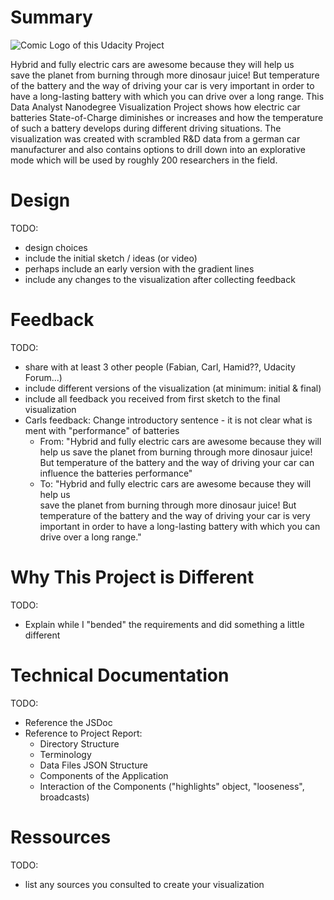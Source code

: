 # Summary

![Comic Logo of this Udacity Project](../images/dand6_comic_normal.png)

Hybrid and fully electric cars are awesome because they will help us  
save the planet from burning through more dinosaur juice! But temperature of
the battery and the way of driving your car is very important in order
to have a long-lasting battery with which you can drive over a long range.
This Data Analyst Nanodegree Visualization Project shows how electric car
batteries State-of-Charge diminishes or increases and how the temperature of
such a battery develops during different driving situations. The visualization
was created with scrambled R&D data from a german car manufacturer and also
contains options to drill down into an explorative mode which will be used by
roughly 200 researchers in the field.

# Design

TODO:
* design choices
* include the initial sketch / ideas (or video)
* perhaps include an early version with the gradient lines
* include any changes to the visualization after collecting feedback

# Feedback

TODO:
* share with at least 3 other people (Fabian, Carl, Hamid??, Udacity Forum...)
* include different versions of the visualization (at minimum: initial & final)
* include all feedback you received from first sketch to the final visualization
* Carls feedback: Change introductory sentence - it is not clear what is ment
  with "performance" of batteries
  * From: "Hybrid and fully electric cars are awesome because they will help us
    save the planet from burning through more dinosaur juice! But temperature of
    the battery and the way of driving your car can influence the
    batteries performance"
  * To: "Hybrid and fully electric cars are awesome because they will help us  
    save the planet from burning through more dinosaur juice! But temperature of
    the battery and the way of driving your car is very important in order
    to have a long-lasting battery with which you can drive over a long range."

# Why This Project is Different

TODO:
* Explain while I "bended" the requirements and did something a little different

# Technical Documentation

TODO:
* Reference the JSDoc
* Reference to Project Report:
  * Directory Structure
  * Terminology
  * Data Files JSON Structure
  * Components of the Application
  * Interaction of the Components ("highlights" object, "looseness", broadcasts)

# Ressources

TODO:
* list any sources you consulted to create your visualization
